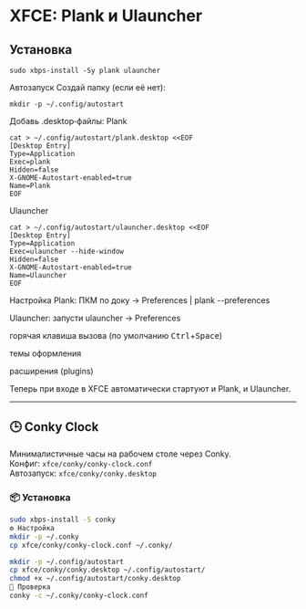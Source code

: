 
# XFCE: Plank и Ulauncher

## Установка

```
sudo xbps-install -Sy plank ulauncher
```

Автозапуск
Создай папку (если её нет):

```
mkdir -p ~/.config/autostart
```
Добавь .desktop‑файлы:
Plank

```
cat > ~/.config/autostart/plank.desktop <<EOF
[Desktop Entry]
Type=Application
Exec=plank
Hidden=false
X-GNOME-Autostart-enabled=true
Name=Plank
EOF
```

Ulauncher
```
cat > ~/.config/autostart/ulauncher.desktop <<EOF
[Desktop Entry]
Type=Application
Exec=ulauncher --hide-window
Hidden=false
X-GNOME-Autostart-enabled=true
Name=Ulauncher
EOF
```

Настройка
Plank: ПКМ по доку → Preferences | plank --preferences

Ulauncher: запусти ulauncher → Preferences

горячая клавиша вызова (по умолчанию <kbd>Ctrl</kbd>+<kbd>Space</kbd>)

темы оформления

расширения (plugins)

Теперь при входе в XFCE автоматически стартуют и Plank, и Ulauncher.

---

## 🕒 Conky Clock

Минималистичные часы на рабочем столе через Conky.  
Конфиг: `xfce/conky/conky-clock.conf`  
Автозапуск: `xfce/conky/conky.desktop`

### 📦 Установка

```bash
sudo xbps-install -S conky
⚙️ Настройка
mkdir -p ~/.conky
cp xfce/conky/conky-clock.conf ~/.conky/

mkdir -p ~/.config/autostart
cp xfce/conky/conky.desktop ~/.config/autostart/
chmod +x ~/.config/autostart/conky.desktop
🧪 Проверка
conky -c ~/.conky/conky-clock.conf

